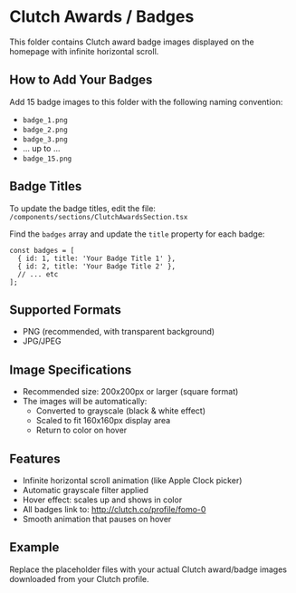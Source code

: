# Clutch Awards / Badges

This folder contains Clutch award badge images displayed on the homepage with infinite horizontal scroll.

## How to Add Your Badges

Add 15 badge images to this folder with the following naming convention:

- `badge_1.png`
- `badge_2.png`
- `badge_3.png`
- ... up to ...
- `badge_15.png`

## Badge Titles

To update the badge titles, edit the file:
`/components/sections/ClutchAwardsSection.tsx`

Find the `badges` array and update the `title` property for each badge:

```tsx
const badges = [
  { id: 1, title: 'Your Badge Title 1' },
  { id: 2, title: 'Your Badge Title 2' },
  // ... etc
];
```

## Supported Formats

- PNG (recommended, with transparent background)
- JPG/JPEG

## Image Specifications

- Recommended size: 200x200px or larger (square format)
- The images will be automatically:
  - Converted to grayscale (black & white effect)
  - Scaled to fit 160x160px display area
  - Return to color on hover

## Features

- Infinite horizontal scroll animation (like Apple Clock picker)
- Automatic grayscale filter applied
- Hover effect: scales up and shows in color
- All badges link to: http://clutch.co/profile/fomo-0
- Smooth animation that pauses on hover

## Example

Replace the placeholder files with your actual Clutch award/badge images downloaded from your Clutch profile.